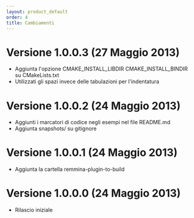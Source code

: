 ```yaml
---
layout: product_default
order: 4
title: Cambiamenti
---
```

# Versione 1.0.0.3 (27 Maggio 2013)

* Aggiunta l'opzione CMAKE_INSTALL_LIBDIR CMAKE_INSTALL_BINDIR su CMakeLists.txt
* Utilizzati gli spazi invece delle tabulazioni per l'indentatura

# Versione 1.0.0.2 (24 Maggio 2013)

* Aggiunti i marcatori di codice negli esempi nel file README.md
* Aggiunta snapshots/ su gitignore

# Versione 1.0.0.1 (24 Maggio 2013)

* Aggiunta la cartella remmina-plugin-to-build

# Versione 1.0.0.0 (24 Maggio 2013)

* Rilascio iniziale
